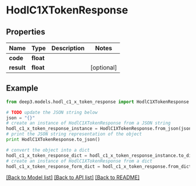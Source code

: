 # HodlC1XTokenResponse


## Properties
Name | Type | Description | Notes
------------ | ------------- | ------------- | -------------
**code** | **float** |  | 
**result** | **float** |  | [optional] 

## Example

```python
from deep3.models.hodl_c1_x_token_response import HodlC1XTokenResponse

# TODO update the JSON string below
json = "{}"
# create an instance of HodlC1XTokenResponse from a JSON string
hodl_c1_x_token_response_instance = HodlC1XTokenResponse.from_json(json)
# print the JSON string representation of the object
print HodlC1XTokenResponse.to_json()

# convert the object into a dict
hodl_c1_x_token_response_dict = hodl_c1_x_token_response_instance.to_dict()
# create an instance of HodlC1XTokenResponse from a dict
hodl_c1_x_token_response_form_dict = hodl_c1_x_token_response.from_dict(hodl_c1_x_token_response_dict)
```
[[Back to Model list]](../README.md#documentation-for-models) [[Back to API list]](../README.md#documentation-for-api-endpoints) [[Back to README]](../README.md)


